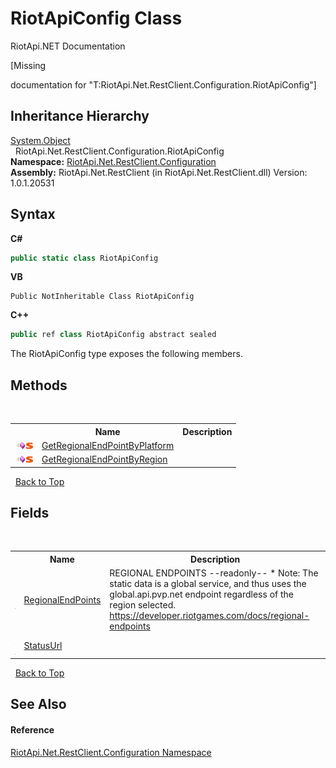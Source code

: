 # RiotApiConfig Class
RiotApi.NET Documentation 

\[Missing <summary> documentation for "T:RiotApi.Net.RestClient.Configuration.RiotApiConfig"\]


## Inheritance Hierarchy
<a href="http://msdn2.microsoft.com/en-us/library/e5kfa45b" target="_blank">System.Object</a><br />&nbsp;&nbsp;RiotApi.Net.RestClient.Configuration.RiotApiConfig<br />
**Namespace:**&nbsp;<a href="1dae58e2-3460-51cb-b4d8-c9bb055df44c">RiotApi.Net.RestClient.Configuration</a><br />**Assembly:**&nbsp;RiotApi.Net.RestClient (in RiotApi.Net.RestClient.dll) Version: 1.0.1.20531

## Syntax

**C#**<br />
``` C#
public static class RiotApiConfig
```

**VB**<br />
``` VB
Public NotInheritable Class RiotApiConfig
```

**C++**<br />
``` C++
public ref class RiotApiConfig abstract sealed
```

The RiotApiConfig type exposes the following members.


## Methods
&nbsp;<table><tr><th></th><th>Name</th><th>Description</th></tr><tr><td>![Public method](media/pubmethod.gif "Public method")![Static member](media/static.gif "Static member")</td><td><a href="1196a374-6c54-aef5-4dd2-db853d151aef">GetRegionalEndPointByPlatform</a></td><td /></tr><tr><td>![Public method](media/pubmethod.gif "Public method")![Static member](media/static.gif "Static member")</td><td><a href="82f38854-d9dc-1512-11a3-327446db073f">GetRegionalEndPointByRegion</a></td><td /></tr></table>&nbsp;
<a href="#riotapiconfig-class">Back to Top</a>

## Fields
&nbsp;<table><tr><th></th><th>Name</th><th>Description</th></tr><tr><td>![Public field](media/pubfield.gif "Public field")![Static member](media/static.gif "Static member")</td><td><a href="c023ecb7-cb81-dfdd-7700-ae91c676b7d8">RegionalEndPoints</a></td><td>
REGIONAL ENDPOINTS --readonly-- * Note: The static data is a global service, and thus uses the global.api.pvp.net endpoint regardless of the region selected. https://developer.riotgames.com/docs/regional-endpoints</td></tr><tr><td>![Public field](media/pubfield.gif "Public field")![Static member](media/static.gif "Static member")</td><td><a href="dcd47be6-c2a3-e644-c537-84e4ff2ea88b">StatusUrl</a></td><td /></tr></table>&nbsp;
<a href="#riotapiconfig-class">Back to Top</a>

## See Also


#### Reference
<a href="1dae58e2-3460-51cb-b4d8-c9bb055df44c">RiotApi.Net.RestClient.Configuration Namespace</a><br />